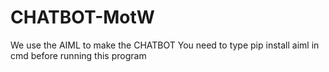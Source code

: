 # CHATBOT-MotW
We use the AIML to make the CHATBOT
You need to type pip install aiml in cmd before running this program

